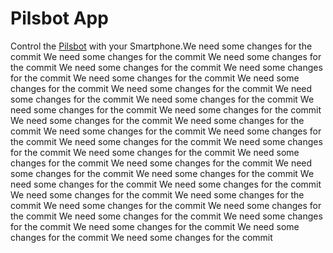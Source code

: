 # Pilsbot App

Control the [Pilsbot](http://pilsbot.de/) with your Smartphone.We need some changes for the commit
We need some changes for the commit
We need some changes for the commit
We need some changes for the commit
We need some changes for the commit
We need some changes for the commit
We need some changes for the commit
We need some changes for the commit
We need some changes for the commit
We need some changes for the commit
We need some changes for the commit
We need some changes for the commit
We need some changes for the commit
We need some changes for the commit
We need some changes for the commit
We need some changes for the commit
We need some changes for the commit
We need some changes for the commit
We need some changes for the commit
We need some changes for the commit
We need some changes for the commit
We need some changes for the commit
We need some changes for the commit
We need some changes for the commit
We need some changes for the commit
We need some changes for the commit
We need some changes for the commit
We need some changes for the commit
We need some changes for the commit
We need some changes for the commit
We need some changes for the commit
We need some changes for the commit
We need some changes for the commit
We need some changes for the commit
